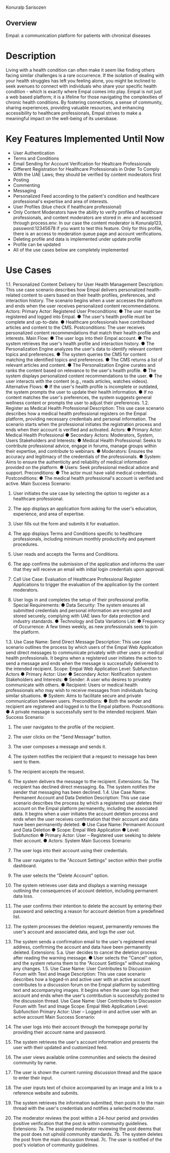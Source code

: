 Konuralp Sarisozen

## Overview

Empal: a communication platform for patients with chronical diseases 

# Description
Living with a health condition can often make it seem like finding others facing similar challenges is a rare occurrence. If the isolation of dealing with your health struggles has left you feeling alone, you might be inclined to seek avenues to connect with individuals who share your specific health condition - which is exactly where Empal comes into play. Empal is not just a web based platform; it is a lifeline for those navigating the complexities of chronic health conditions. By fostering connections, a sense of community, sharing experiences, providing valuable resources, and enhancing accessibility to healthcare professionals, Empal strives to make a meaningful impact on the well-being of its usersbase.
# Key Features Implemented Until Now
- User Authentication
- Terms and Conditions
- Email Sending for Account Verification for Healtcare Professionals
- Different Registration for Healthcare Professionals in Order To Comply With the UAE Laws; they should be verified by content moderators first
- Posting
- Commenting
- Messaging
- Personalized Feed according to the patient's condition and healthcare professional's expertise and area of interests. 
- User Profiles (blue check if healthcare professional)
- Only Content Moderators have the ability to verify profiles of healthcare professionals, and content moderators are stored in .env and accessed through process.env: In our case the content moderator is Konuralp123, password:12345678 if you want to test this feature. Only for this profile, there is an access to moderation queue page and account verifications.
- Deleting profile and data is implemented under update profile
- Profile can be updated
- All of the use cases below are completely implemented 


# Use Cases
1.1. Personalized Content Delivery for User Health Management
Description: This use case scenario describes how Empal delivers personalized health-related content to users based on their health profiles, preferences, and interaction history. The scenario begins when a user accesses the platform and ends when the user receives personalized content recommendations.
Actors:
Primary Actor: Registered User
Preconditions:
● The user must be registered and logged into Empal.
● The user's health profile must be complete and up-to-date.
● Healthcare professionals have contributed articles and content to the CMS.
Postconditions:
The user receives personalized content recommendations that match their health profile and interests.
Main Flow:
● The user logs into their Empal account.
● The system retrieves the user's health profile and interaction history.
● The Personalization Engine analyzes the user's data to identify relevant content topics
and preferences.
● The system queries the CMS for content matching the identified topics and preferences.
● The CMS returns a list of relevant articles and content.
● The Personalization Engine curates and ranks the content based on relevance to the user's
health profile.
● The system displays personalized content recommendations to the user.
● The user interacts with the content (e.g., reads articles, watches videos).
Alternative Flows:
● If the user's health profile is incomplete or outdated, the system prompts the user to update their health information.
● If no content matches the user's preferences, the system suggests general wellness content or prompts the user to adjust their preferences.
 1.2. Register as Medical Health Professional
Description: This use case scenario describes how a medical health professional registers on the Empal platform, providing necessary credentials and personal information. The scenario starts when the professional initiates the registration process and ends when their account is verified and activated.
Actors:
● Primary Actor: Medical Health Professional
● Secondary Actors: Moderators, System, Users Stakeholders and Interests:
● Medical Health Professional: Seeks to contribute professional advice, engage in forums, manage groups within their expertise, and contribute to webinars.
● Moderators: Ensures the accuracy and legitimacy of the credentials of the professionals.
● System: Aims to ensure the authenticity and reliability of medical information provided
on the platform.
● Users: Seek professional medical advice and support.
Preconditions:
● The actor must have valid medical credentials. Postconditions:
● The medical health professional's account is verified and active.
Main Success Scenario:
1. User initiates the use case by selecting the option to register as a healthcare professional.
2. The app displays an application form asking for the user's education, experience, and area of expertise.
3. User fills out the form and submits it for evaluation.

 4. The app displays Terms and Conditions specific to healthcare professionals, including minimum monthly productivity and payment procedures.
5. User reads and accepts the Terms and Conditions.
6. The app confirms the submission of the application and informs the user that they
will receive an email with initial login credentials upon approval.
7. Call Use Case: Evaluation of Healthcare Professional Register Applications to
trigger the evaluation of the application by the content moderators.
8. User logs in and completes the setup of their professional profile.
Special Requirements:
● Data Security: The system ensures all submitted credentials and personal information are encrypted and stored securely, complying with UAE laws for data protection and industry standards.
● Technology and Data Variations List:
● Frequency of Occurrence: A few times weekly, as new professionals seek to join the
platform.

 1.3. Use Case Name: Send Direct Message
Description: This use case scenario outlines the process by which users of the Empal Web Application send direct messages to communicate privately with other users or medical health professionals. It begins when a registered user initiates the action to send a message and ends when the message is successfully delivered to the intended recipient.
Scope: Empal Web Application Level: Subfunction
Actors
● Primary Actor: User
● Secondary Actor: Notification system
Stakeholders and Interests:
● Sender: A user who desires to privately communicate with others.
● Recipient: Users or medical health professionals who may wish to receive messages
from individuals facing similar situations.
● System: Aims to facilitate secure and private communication between users.
Preconditions:
● Both the sender and recipient are registered and logged in to the Empal platform. Postconditions:
● A private message is successfully sent to the intended recipient. Main Success Scenario:
1. The user navigates to the profile of the recipient.
2. The user clicks on the "Send Message" button.
3. The user composes a message and sends it.

 4. The system notifies the recipient that a request to message has been sent to them.
5. The recipient accepts the request.
6. The system delivers the message to the recipient.
Extensions:
5a. The recipient has declined direct messaging.
6a. The system notifies the sender that messaging has been declined.
1.4. Use Case Name: Permanent Account and Data Deletion
Description: This use case scenario describes the process by which a registered user deletes their account on the Empal platform permanently, including the associated data. It begins when a user initiates the account deletion process and ends when the user receives confirmation that their account and data have been permanently deleted.
● Use Case Name: Permanent Account and Data Deletion
● Scope: Empal Web Application
● Level: Subfunction
● Primary Actor: User – Registered user seeking to delete their account.
● Actors: System
Main Success Scenario:
1. The user logs into their account using their credentials.
2. The user navigates to the "Account Settings" section within their profile dashboard.
3. The user selects the "Delete Account" option.
4. The system retrieves user data and displays a warning message outlining the
consequences of account deletion, including permanent data loss.
5. The user confirms their intention to delete the account by entering their password and
selecting a reason for account deletion from a predefined list.

6. The system processes the deletion request, permanently removes the user's account and associated data, and logs the user out.
7. The system sends a confirmation email to the user's registered email address, confirming the account and data have been permanently deleted.
Extensions:
5.a. User decides to cancel the deletion process after reading the warning message.
● User selects the "Cancel" option, and the system returns them to the "Account Settings" without making any changes.
1.5. Use Case Name: User Contributes to Discussion Forum with Text and Image
Description: This use case scenario describes how a logged-in and active user with an active account contributes to a discussion forum on the Empal platform by submitting text and accompanying images. It begins when the user logs into their account and ends when the user's contribution is successfully posted to the discussion thread.
Use Case Name: User Contributes to Discussion Forum with Text and Image Scope: Empal Web Application
Level: Subfunction
Primary Actor: User – Logged-in and active user with an active account Main Success Scenario:
1. The user logs into their account through the homepage portal by providing their account name and password.
2. The system retrieves the user's account information and presents the user with their updated and customized feed.

3. The user views available online communities and selects the desired community by name.
4. The user is shown the current running discussion thread and the space to enter their input.
5. The user inputs text of choice accompanied by an image and a link to a reference website
and submits.
6. The system retrieves the information submitted, then posts it to the main thread with the
user's credentials and notifies a selected moderator.
7. The moderator reviews the post within a 24-hour period and provides positive
verification that the post is within community guidelines.
Extensions:
7a. The assigned moderator reviewing the post deems that the post does not uphold community standards.
7b. The system deletes the post from the main discussion thread.
7c. The user is notified of the post's violation of community guidelines.
